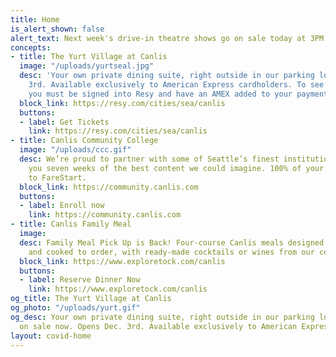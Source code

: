 ```yaml
---
title: Home
is_alert_shown: false
alert_text: Next week's drive-in theatre shows go on sale today at 3PM!
concepts:
- title: The Yurt Village at Canlis
  image: "/uploads/yurtseal.jpg"
  desc: 'Your own private dining suite, right outside in our parking lot. Opens Dec.
    3rd. Available exclusively to American Express cardholders. To see available tables,
    you must be signed into Resy and have an AMEX added to your payment methods. '
  block_link: https://resy.com/cities/sea/canlis
  buttons:
  - label: Get Tickets
    link: https://resy.com/cities/sea/canlis
- title: Canlis Community College
  image: "/uploads/ccc.gif"
  desc: We’re proud to partner with some of Seattle’s finest institutions to bring
    you seven weeks of the best content we could imagine. 100% of your tuition goes
    to FareStart.
  block_link: https://community.canlis.com
  buttons:
  - label: Enroll now
    link: https://community.canlis.com
- title: Canlis Family Meal
  image: 
  desc: Family Meal Pick Up is Back! Four-course Canlis meals designed for the home
    and cooked to order, with ready-made cocktails or wines from our cellar.
  block_link: https://www.exploretock.com/canlis
  buttons:
  - label: Reserve Dinner Now
    link: https://www.exploretock.com/canlis
og_title: The Yurt Village at Canlis
og_photo: "/uploads/yurt.gif"
og_desc: Your own private dining suite, right outside in our parking lot. Tickets
  on sale now. Opens Dec. 3rd. Available exclusively to American Express cardholders.
layout: covid-home
---
```


